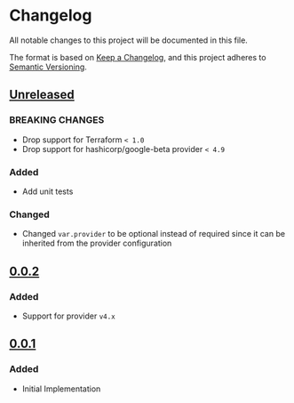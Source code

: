 # Changelog

All notable changes to this project will be documented in this file.

The format is based on [Keep a Changelog](https://keepachangelog.com/en/1.0.0/),
and this project adheres to [Semantic Versioning](https://semver.org/spec/v2.0.0.html).

## [Unreleased]

### BREAKING CHANGES
- Drop support for Terraform `< 1.0`
- Drop support for hashicorp/google-beta provider `< 4.9`

### Added

- Add unit tests

### Changed

- Changed `var.provider` to be optional instead of required since it can be inherited from the provider configuration

## [0.0.2]

### Added

- Support for provider `v4.x`

## [0.0.1]

### Added

- Initial Implementation

<!-- markdown-link-check-disable -->

[unreleased]: https://github.com/mineiros-io/terraform-google-memorystore-redis/compare/v0.0.2...HEAD
[0.0.2]: https://github.com/mineiros-io/terraform-google-memorystore-redis/compare/v0.0.1...v0.0.2
[0.0.1]: https://github.com/mineiros-io/terraform-google-memorystore-redis/releases/tag/v0.0.1

<!-- markdown-link-check-disabled -->
